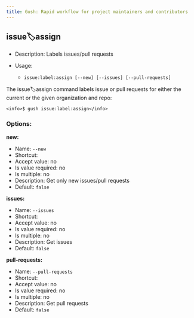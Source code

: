 ```yaml
---
title: Gush: Rapid workflow for project maintainers and contributors
---
```

issue:label:assign
------------------

* Description: Labels issues/pull requests
* Usage:

  * `issue:label:assign [--new] [--issues] [--pull-requests]`

The <info>issue:label:assign</info> command labels issue or pull requests for either the current or the given organization
and repo:

    <info>$ gush issue:label:assign</info>


### Options:

**new:**

* Name: `--new`
* Shortcut: <none>
* Accept value: no
* Is value required: no
* Is multiple: no
* Description: Get only new issues/pull requests
* Default: `false`

**issues:**

* Name: `--issues`
* Shortcut: <none>
* Accept value: no
* Is value required: no
* Is multiple: no
* Description: Get issues
* Default: `false`

**pull-requests:**

* Name: `--pull-requests`
* Shortcut: <none>
* Accept value: no
* Is value required: no
* Is multiple: no
* Description: Get pull requests
* Default: `false`
